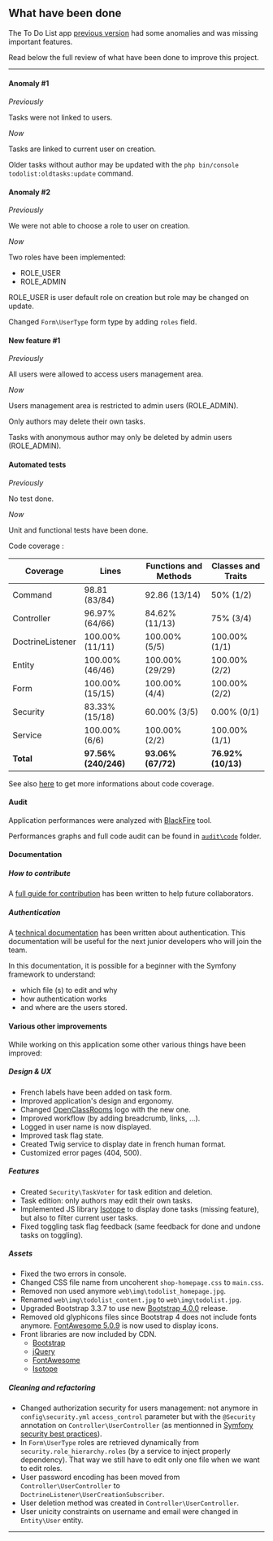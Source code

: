 What have been done
-------------------

The To Do List app [previous version][1] had some anomalies and was missing important features.

Read below the full review of what have been done to improve this project.

---

#### **Anomaly #1**

*Previously*

Tasks were not linked to users.

*Now*

Tasks are linked to current user on creation.

Older tasks without author may be updated with the `php bin/console todolist:oldtasks:update` command.

#### **Anomaly #2**

*Previously*

We were not able to choose a role to user on creation.

*Now*

Two roles have been implemented:

- ROLE_USER
- ROLE_ADMIN

ROLE_USER is user default role on creation but role may be changed on update.

Changed `Form\UserType` form type by adding `roles` field.


#### **New feature #1**

*Previously*

All users were allowed to access users management area.

*Now*

Users management area is restricted to admin users (ROLE_ADMIN).

Only authors may delete their own tasks.

Tasks with anonymous author may only be deleted by admin users (ROLE_ADMIN).

#### Automated tests

*Previously*

No test done.

*Now*

Unit and functional tests have been done.

Code coverage :

Coverage | Lines | Functions and Methods | Classes and Traits
-- | -- | -- | --
Command | 98.81 (83/84) | 92.86 (13/14) | 50% (1/2)
Controller | 96.97% (64/66) | 84.62% (11/13) | 75% (3/4)
DoctrineListener | 100.00% (11/11) | 100.00% (5/5) | 100.00% (1/1)
Entity | 100.00% (46/46) | 100.00% (29/29) | 100.00% (2/2)
Form | 100.00% (15/15) | 100.00% (4/4) | 100.00% (2/2)
Security |  83.33% (15/18) | 60.00% (3/5) | 0.00% (0/1)
Service | 100.00% (6/6) | 100.00% (2/2) | 100.00% (1/1)
**Total** | **97.56% (240/246)** |  **93.06% (67/72)** | **76.92% (10/13)**

See also [here][2] to get more informations about code coverage.

#### Audit
Application performances were analyzed with [BlackFire][3] tool.

Performances graphs and full code audit can be found in [`audit\code`][4] folder.

#### Documentation

##### How to contribute
A [full guide for contribution][5] has been written to help future collaborators.

##### Authentication
A [technical documentation][6] has been written about authentication. This documentation will be useful for the next junior developers who will join the team.

In this documentation, it is possible for a beginner with the Symfony framework to understand:

- which file (s) to edit and why
- how authentication works
- and where are the users stored.


#### Various other improvements
While working on this application some other various things have been improved:

##### Design & UX

- French labels have been added on task form.
- Improved application's design and ergonomy.
- Changed [OpenClassRooms][7] logo with the new one.
- Improved workflow (by adding breadcrumb, links, ...).
- Logged in user name is now displayed.
- Improved task flag state.
- Created Twig service to display date in french human format.
- Customized error pages (404, 500).

##### Features

- Created `Security\TaskVoter` for task edition and deletion.
- Task edition: only authors may edit their own tasks.
- Implemented JS library [Isotope][8] to display done tasks (missing feature), but also to filter current user tasks.
- Fixed toggling task flag feedback (same feedback for done and undone tasks on toggling).

##### Assets

- Fixed the two errors in console.
- Changed CSS file name from uncoherent `shop-homepage.css` to `main.css`.
- Removed non used anymore `web\img\todolist_homepage.jpg`.
- Renamed `web\img\todolist_content.jpg` to `web\img\todolist.jpg`.
- Upgraded Bootstrap 3.3.7 to use new [Bootstrap 4.0.0][9] release.
- Removed old glyphicons files since Bootstrap 4 does not include fonts anymore. [FontAwesome 5.0.9][10] is now used to display icons.
- Front libraries are now included by CDN.
  - [Bootstrap][9]
  - [jQuery][11]
  - [FontAwesome][10]
  - [Isotope][8]


##### Cleaning and refactoring

- Changed authorization security for users management: not anymore in `config\security.yml` `access_control` parameter but with the `@Security` annotation on `Controller\UserController` (as mentionned in [Symfony security best practices][12]).
- In `Form\UserType` roles are retrieved dynamically from `security.role_hierarchy.roles` (by a service to inject properly dependency). That way we still have to edit only one file when we want to edit roles.
- User password encoding has been moved from `Controller\UserController` to `DoctrineListener\UserCreationSubscriber`.
- User deletion method was created in `Controller\UserController`.
- User unicity constraints on username and email were changed in `Entity\User` entity.

---


[1]: https://github.com/saro0h/projet8-TodoList
[2]: https://github.com/bhalexx/todo-and-co/tree/master/audit/coverage
[3]: https://blackfire.io
[4]: https://github.com/bhalexx/todo-and-co/tree/master/audit/code
[5]: https://github.com/bhalexx/todo-and-co/blob/master/CONTRIBUTING.md
[6]: https://github.com/bhalexx/todo-and-co/tree/master/documentation/Authentication.md
[7]: https://openclassrooms.com
[8]: https://isotope.metafizzy.co
[9]: https://getbootstrap.com/docs/4.0/getting-started/introduction
[10]: https://fontawesome.com
[11]: https://jquery.com
[12]: https://symfony.com/doc/3.4/best_practices/security.html#authorization-i-e-denying-access